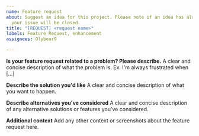 ```yaml
---
name: Feature request
about: Suggest an idea for this project. Please note if an idea has already been suggested
  your issue will be closed.
title: "[REQUEST] <request name>"
labels: Feature Request, enhancement
assignees: Olybear9

---
```


**Is your feature request related to a problem? Please describe.**
A clear and concise description of what the problem is. Ex. I'm always frustrated when [...]

**Describe the solution you'd like**
A clear and concise description of what you want to happen.

**Describe alternatives you've considered**
A clear and concise description of any alternative solutions or features you've considered.

**Additional context**
Add any other context or screenshots about the feature request here.
